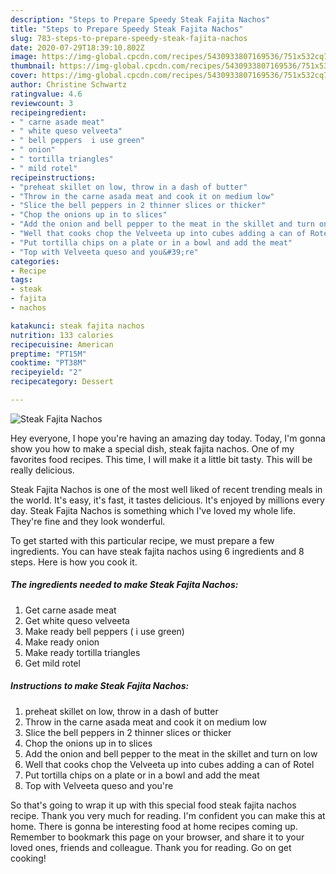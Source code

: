 ```yaml
---
description: "Steps to Prepare Speedy Steak Fajita Nachos"
title: "Steps to Prepare Speedy Steak Fajita Nachos"
slug: 783-steps-to-prepare-speedy-steak-fajita-nachos
date: 2020-07-29T18:39:10.802Z
image: https://img-global.cpcdn.com/recipes/5430933807169536/751x532cq70/steak-fajita-nachos-recipe-main-photo.jpg
thumbnail: https://img-global.cpcdn.com/recipes/5430933807169536/751x532cq70/steak-fajita-nachos-recipe-main-photo.jpg
cover: https://img-global.cpcdn.com/recipes/5430933807169536/751x532cq70/steak-fajita-nachos-recipe-main-photo.jpg
author: Christine Schwartz
ratingvalue: 4.6
reviewcount: 3
recipeingredient:
- " carne asade meat"
- " white queso velveeta"
- " bell peppers  i use green"
- " onion"
- " tortilla triangles"
- " mild rotel"
recipeinstructions:
- "preheat skillet on low, throw in a dash of butter"
- "Throw in the carne asada meat and cook it on medium low"
- "Slice the bell peppers in 2 thinner slices or thicker"
- "Chop the onions up in to slices"
- "Add the onion and bell pepper to the meat in the skillet and turn on low"
- "Well that cooks chop the Velveeta up into cubes adding a can of Rotel"
- "Put tortilla chips on a plate or in a bowl and add the meat"
- "Top with Velveeta queso and you&#39;re"
categories:
- Recipe
tags:
- steak
- fajita
- nachos

katakunci: steak fajita nachos 
nutrition: 133 calories
recipecuisine: American
preptime: "PT15M"
cooktime: "PT38M"
recipeyield: "2"
recipecategory: Dessert

---
```



![Steak Fajita Nachos](https://img-global.cpcdn.com/recipes/5430933807169536/751x532cq70/steak-fajita-nachos-recipe-main-photo.jpg)

Hey everyone, I hope you're having an amazing day today. Today, I'm gonna show you how to make a special dish, steak fajita nachos. One of my favorites food recipes. This time, I will make it a little bit tasty. This will be really delicious.

Steak Fajita Nachos is one of the most well liked of recent trending meals in the world. It's easy, it's fast, it tastes delicious. It's enjoyed by millions every day. Steak Fajita Nachos is something which I've loved my whole life. They're fine and they look wonderful.




To get started with this particular recipe, we must prepare a few ingredients. You can have steak fajita nachos using 6 ingredients and 8 steps. Here is how you cook it.

<!--inarticleads1-->

##### The ingredients needed to make Steak Fajita Nachos:

1. Get  carne asade meat
1. Get  white queso velveeta
1. Make ready  bell peppers ( i use green)
1. Make ready  onion
1. Make ready  tortilla triangles
1. Get  mild rotel




<!--inarticleads2-->

##### Instructions to make Steak Fajita Nachos:

1. preheat skillet on low, throw in a dash of butter
1. Throw in the carne asada meat and cook it on medium low
1. Slice the bell peppers in 2 thinner slices or thicker
1. Chop the onions up in to slices
1. Add the onion and bell pepper to the meat in the skillet and turn on low
1. Well that cooks chop the Velveeta up into cubes adding a can of Rotel
1. Put tortilla chips on a plate or in a bowl and add the meat
1. Top with Velveeta queso and you&#39;re




So that's going to wrap it up with this special food steak fajita nachos recipe. Thank you very much for reading. I'm confident you can make this at home. There is gonna be interesting food at home recipes coming up. Remember to bookmark this page on your browser, and share it to your loved ones, friends and colleague. Thank you for reading. Go on get cooking!
